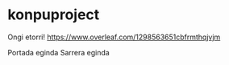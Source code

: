 # konpuproject
Ongi etorri!
https://www.overleaf.com/1298563651cbfrmthqjvjm

Portada eginda
Sarrera eginda
